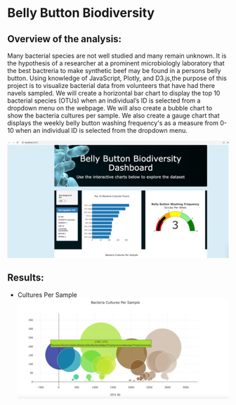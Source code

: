 #  Belly Button Biodiversity

## Overview of the analysis:

Many bacterial species are not well studied and many remain unknown.  It is the hypothesis of a researcher at a prominent microbiologly laboratory that the best bactreria to make synthetic beef may be found in a persons belly button.  Using knowledge of JavaScript, Plotly, and D3.js,the purpose of this project is to visualize bacterial data from volunteers that have had there navels sampled.  We will create a horizontal bar chart to display the top 10 bacterial species (OTUs) when an individual’s ID is selected from a dropdown menu on the webpage.  We will also create a bubble chart to show the bacteria cultures per sample.  We also create a gauge chart that displays the weekly belly button washing frequency's as a measure from 0-10 when an individual ID is selected from the dropdown menu.

![Dashboard](static/images/Dashboard.png) 

## Results:
 * Cultures Per Sample
     ![CulturesPerSample](static/images/CulturesPerSample.png) 
     

